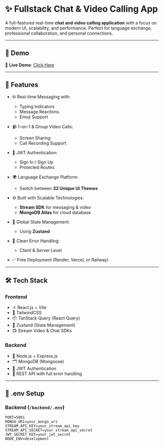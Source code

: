 # ✨ Fullstack Chat & Video Calling App

A full-featured real-time **chat and video calling application** with a focus on modern UI, scalability, and performance. Perfect for language exchange, professional collaboration, and personal connections.

---

## 🚀 Demo

🔗 **Live Demo**: [Click Here](https://buddychat-i9qy.onrender.com)  

---

## 📌 Features

- 🌐 Real-time Messaging with:
  - Typing Indicators
  - Message Reactions
  - Emoji Support

- 📹 1-on-1 & Group Video Calls:
  - Screen Sharing
  - Call Recording Support

- 🔐 JWT Authentication:
  - Sign In / Sign Up
  - Protected Routes

- 🌍 Language Exchange Platform:
  - Switch between **32 Unique UI Themes**

- ⚙️ Built with Scalable Technologies:
  - **Stream SDK** for messaging & video
  - **MongoDB Atlas** for cloud database

- 🧠 Global State Management:
  - Using **Zustand**

- 🔧 Clean Error Handling:
  - Client & Server Level

- ✅ Free Deployment (Render, Vercel, or Railway)

---

## 🛠️ Tech Stack

### Frontend

- ⚛️ React.js + Vite
- 💅 TailwindCSS
- 📦 TanStack Query (React Query)
- 🔐 Zustand (State Management)
- 📺 Stream Video & Chat SDKs

### Backend

- 🧠 Node.js + Express.js
- 🗂 MongoDB (Mongoose)
- 🔐 JWT Authentication
- 📡 REST API with full error handling

---

## 🧪 .env Setup

### Backend (`/backend/.env`)

```env
PORT=5001
MONGO_URI=your_mongo_uri
STREAM_API_KEY=your_stream_api_key
STREAM_API_SECRET=your_stream_api_secret
JWT_SECRET_KEY=your_jwt_secret
NODE_ENV=development
